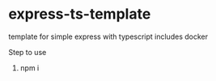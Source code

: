 # express-ts-template
template for simple express with typescript includes docker 

Step to use
1. npm i 

